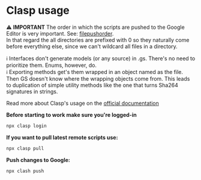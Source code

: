 # Clasp usage

⚠ **IMPORTANT** The order in which the scripts are pushed to the Google Editor is very important. See: [filepushorder](https://github.com/google/clasp?tab=readme-ov-file#filepushorder-optional).<br>
In that regard the all directories are prefixed with 0 so they naturally come before everything else, since we can't wildcard all files in a directory.

ℹ Interfaces don't generate models (or any source) in .gs. There's no need to prioritize them. Enums, however, do.<br>
ℹ Exporting methods get's them wrapped in an object named as the file. Then GS doesn't know where the wrapping objects come from. This leads to duplication of simple utility methods like the one that turns Sha264 signatures in strings.

Read more about Clasp's usage on the [official documentation](https://github.com/google/clasp)

**Before starting to work make sure you're logged-in**
```sh
npx clasp login
```

**If you want to pull latest remote scripts use:**
```sh
npx clasp pull
```

**Push changes to Google:**
```sh
npx clash push
```
